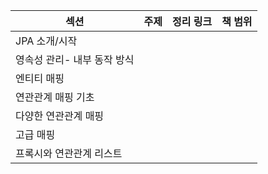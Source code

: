 |섹션 | 주제|  정리 링크 | 책 범위 |
|---|---|---|---|
| JPA 소개/시작 |  |  |  |
|영속성 관리- 내부 동작 방식 |  | | |
| 엔티티 매핑|  |  |  |
|연관관계 매핑 기초|  | | |
| 다양한 연관관계 매핑|  | | |
| 고급 매핑|  | | |
| 프록시와 연관관계 리스트|  | | |



